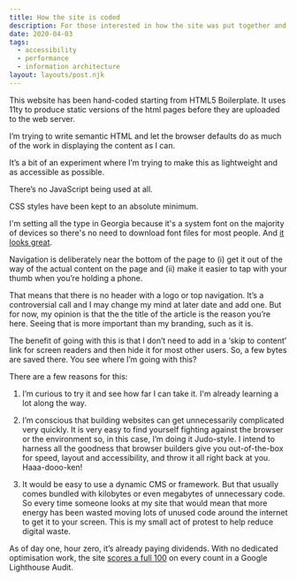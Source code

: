 ```yaml
---
title: How the site is coded
description: For those interested in how the site was put together and why it looks like it does. Here goes…
date: 2020-04-03
tags:
  - accessibility
  - performance
  - information architecture
layout: layouts/post.njk
---
```


This website has been hand-coded starting from HTML5 Boilerplate. It uses 11ty to produce static versions of the html pages before they are uploaded to the web server.

I’m trying to write semantic HTML and let the browser defaults do as much of the work in displaying the content as I can.

It’s a bit of an experiment where I’m trying to make this as lightweight and as accessible as possible. 

There’s no JavaScript being used at all.

CSS styles have been kept to an absolute minimum.

I'm setting all the type in Georgia because it's a system font on the majority of devices so there's no need to download font files for most people. And [it looks great](https://twitter.com/jensimmons/status/1250131896320888832).

Navigation is deliberately near the bottom of the page to (i) get it out of the way of the actual content on the page and (ii) make it easier to tap with your thumb when you’re holding a phone.

That means that there is no header with a logo or top navigation. It’s a controversial call and I may change my mind at later date and add one. But for now, my opinion is that the the title of the article is the reason you’re here. Seeing that is more important than my branding, such as it is.

The benefit of going with this is that I don’t need to add in a ‘skip to content’ link for screen readers and then hide it for most other users. So, a few bytes are saved there. You see where I’m going with this?


There are a few reasons for this:

1. I’m curious to try it and see how far I can take it. I'm already learning a lot along the way.

2. I’m conscious that building websites can get unnecessarily complicated very quickly. It is very easy to find yourself fighting against the browser or the environment so, in this case, I’m doing it Judo-style. I intend to harness all the goodness that browser builders give you out-of-the-box for speed, layout and accessibility, and throw it all right back at you. Haaa-dooo-ken!

3. It would be easy to use a dynamic CMS or framework. But that usually comes bundled with kilobytes or even megabytes of unnecessary code. So every time someone looks at my site that would mean that more energy has been wasted moving lots of unused code around the internet to get it to your screen. This is my small act of protest to help reduce digital waste.


As of day one, hour zero, it’s already paying dividends. With no dedicated optimisation work, the site [scores a full 100](https://twitter.com/liamjnugent/status/1246061994169466881?s=21) on every count in a Google Lighthouse Audit.

